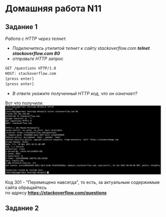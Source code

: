 Домашняя работа N11
===================

Задание 1
---------

*Работа c HTTP через телнет.*  
  
+ *Подключитесь утилитой телнет к сайту stackoverflow.com* ***telnet stackoverflow.com 80***  
+ *отправьте HTTP запрос*  

```bash
GET /questions HTTP/1.0
HOST: stackoverflow.com
[press enter]
[press enter]
```

+ *В ответе укажите полученный HTTP код, что он означает?*  
  
Вот что получили:  
![Ответ от stackoverflow.com](/dz11/pic/dz11_1.png)
  
Код 301 - "Перемещено навсегда", то есть, за актуальным содержимым сайта обращайтесь  
по адресу **https://stackoverflow.com/questions**  

Задание 2
---------


